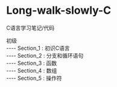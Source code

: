 # Long-walk-slowly-C
C语言学习笔记/代码
  
初级  
---- Section_1 : 初识C语言  
---- Section_2 : 分支和循环语句  
---- Section_3 : 函数  
---- Section_4 : 数组  
---- Section_5 : 操作符    
